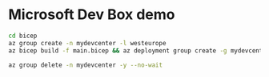 # Microsoft Dev Box demo


```bash
cd bicep
az group create -n mydevcenter -l westeurope
az bicep build -f main.bicep && az deployment group create -g mydevcenter -f main.json
```

```bash
az group delete -n mydevcenter -y --no-wait
```
